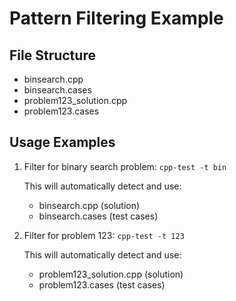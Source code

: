 # Pattern Filtering Example

## File Structure
- binsearch.cpp
- binsearch.cases
- problem123_solution.cpp
- problem123.cases

## Usage Examples

1. Filter for binary search problem:
   `cpp-test -t bin`
   
   This will automatically detect and use:
   - binsearch.cpp (solution)
   - binsearch.cases (test cases)

2. Filter for problem 123:
   `cpp-test -t 123`
   
   This will automatically detect and use:
   - problem123_solution.cpp (solution)
   - problem123.cases (test cases)